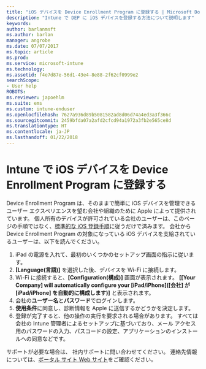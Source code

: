 ```yaml
---
title: "iOS デバイスを Device Enrollment Program に登録する | Microsoft Docs"
description: "Intune で DEP に iOS デバイスを登録する方法について説明します"
keywords: 
author: barlanmsft
ms.author: barlan
manager: angrobe
ms.date: 07/07/2017
ms.topic: article
ms.prod: 
ms.service: microsoft-intune
ms.technology: 
ms.assetid: f4e7d87e-56d1-43e4-8e88-2f62cf0999e2
searchScope:
- User help
ROBOTS: 
ms.reviewer: japoehlm
ms.suite: ems
ms.custom: intune-enduser
ms.openlocfilehash: 7627a936d89b5081582ad8d06d74a4ed3a3f366c
ms.sourcegitcommit: 2459bfda07a2afd2cfcd94a1972a3fb2e565ce8d
ms.translationtype: HT
ms.contentlocale: ja-JP
ms.lasthandoff: 01/22/2018
---
```

# <a name="enroll-your-ios-device-in-intune-with-the-device-enrollment-program"></a>Intune で iOS デバイスを Device Enrollment Program に登録する

Device Enrollment Program は、そのままで簡単に iOS デバイスを管理できるユーザー エクスペリエンスを望む会社や組織のために Apple によって提供されています。 個人所有のデバイスが許可されている会社のユーザーは、このページの手順ではなく、[標準的な iOS 登録手順](enroll-your-device-in-intune-ios.md)に従うだけで済みます。 会社から Device Enrollment Program の対象になっている iOS デバイスを支給されているユーザーは、以下を読んでください。

1.  iPad の電源を入れて、最初のいくつかのセットアップ画面の指示に従います。
2.  **[Language\(言語\)]** を選択した後、デバイスを Wi-Fi に接続します。
3.  Wi-Fi に接続すると、**[Configuration\(構成\)]** 画面が表示されます。 **[[Your Company] will automatically configure your [iPad/iPhone]\([会社] が [iPad/iPhone] を自動的に構成します\)]** と表示されます。
4.  会社の**ユーザー名**と**パスワード**でログインします。
5.  **使用条件**に同意し、診断情報を Apple に送信するかどうかを決定します。
6.  登録が完了すると、他の操作の実行を要求される場合があります。 すべては会社の Intune 管理者によるセットアップに基づいており、メール アクセス用のパスワードの入力、パスコードの設定、アプリケーションのインストールへの同意などです。

サポートが必要な場合は、 社内サポートに問い合わせてください。 連絡先情報については、[ポータル サイト Web サイト](https://portal.manage.microsoft.com#HelpDeskDialog)をご確認ください。
